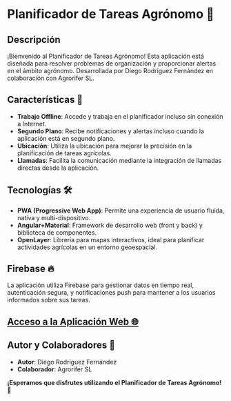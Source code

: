 # Planificador de Tareas Agrónomo 🌱

## Descripción

¡Bienvenido al Planificador de Tareas Agrónomo! Esta aplicación está diseñada para resolver problemas de organización y proporcionar alertas en el ámbito agrónomo. Desarrollada por Diego Rodríguez Fernández en colaboración con Agrorifer SL.

## Características 🚀

- **Trabajo Offline**: Accede y trabaja en el planificador incluso sin conexión a Internet.
- **Segundo Plano**: Recibe notificaciones y alertas incluso cuando la aplicación está en segundo plano.
- **Ubicación**: Utiliza la ubicación para mejorar la precisión en la planificación de tareas agrícolas.
- **Llamadas**: Facilita la comunicación mediante la integración de llamadas directas desde la aplicación.

## Tecnologías 🛠️

- **PWA (Progressive Web App)**: Permite una experiencia de usuario fluida, nativa y multi-dispositivo.
- **Angular+Material**: Framework de desarrollo web (front y back) y biblioteca de componentes.
- **OpenLayer**: Librería para mapas interactivos, ideal para planificar actividades agrícolas en un entorno geoespacial.

## Firebase 🔥

La aplicación utiliza Firebase para gestionar datos en tiempo real, autenticación segura, y notificaciones push para mantener a los usuarios informados sobre sus tareas.

## [Acceso a la Aplicación Web 🌐](https://angular-222712.web.app)

## Autor y Colaboradores 🤝

- **Autor**: Diego Rodríguez Fernández
- **Colaborador**: Agrorifer SL

**¡Esperamos que disfrutes utilizando el Planificador de Tareas Agrónomo! 🌾**
